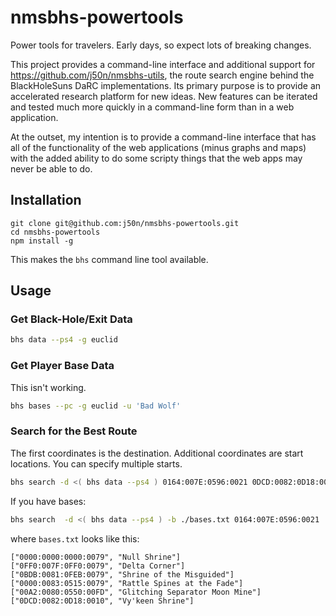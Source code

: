 # nmsbhs-powertools

Power tools for travelers. Early days, so expect lots of breaking changes.

This project provides a command-line interface and additional support for
https://github.com/j50n/nmsbhs-utils, the route search engine behind the
BlackHoleSuns DaRC implementations. Its primary purpose is to provide an
accelerated research platform for new ideas. New features can be iterated
and tested much more quickly in a command-line form than in a web application.

At the outset, my intention is to provide a command-line interface that has
all of the functionality of the web applications (minus graphs and maps)
with the added ability to do some scripty things that the web apps may never
be able to do.

## Installation

```
git clone git@github.com:j50n/nmsbhs-powertools.git
cd nmsbhs-powertools
npm install -g
```

This makes the `bhs` command line tool available.

## Usage

### Get Black-Hole/Exit Data

```bash
bhs data --ps4 -g euclid
```

### Get Player Base Data

This isn't working.

```bash
bhs bases --pc -g euclid -u 'Bad Wolf'
```

### Search for the Best Route

The first coordinates is the destination. Additional coordinates
are start locations. You can specify multiple starts.

```bash
bhs search -d <( bhs data --ps4 ) 0164:007E:0596:0021 0DCD:0082:0D18:0010
```

If you have bases:

```bash
bhs search  -d <( bhs data --ps4 ) -b ./bases.txt 0164:007E:0596:0021
```

where `bases.txt` looks like this:

```text
["0000:0000:0000:0079", "Null Shrine"]
["0FF0:007F:0FF0:0079", "Delta Corner"]
["0BDB:0081:0FEB:0079", "Shrine of the Misguided"]
["0000:0083:0515:0079", "Rattle Spines at the Fade"]
["00A2:0080:0550:00FD", "Glitching Separator Moon Mine"]
["0DCD:0082:0D18:0010", "Vy'keen Shrine"]
```
